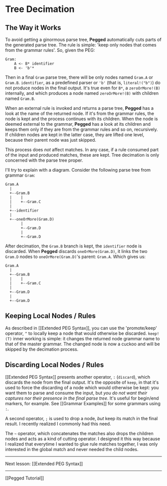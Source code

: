 Tree Decimation
===============

The Way it Works
----------------

To avoid getting a ginormous parse tree, **Pegged** automatically cuts parts of the generated parse tree. The rule is simple: 'keep only nodes that comes from the grammar rules'. So, given the PEG:

```
Gram:
    A <- B* identifier
    B <- 'b'*
```

Then in a final `Gram` parse tree, there will be only nodes named `Gram.A` or `Gram.B`. `identifier`, as a predefined parser or `'b'` (that is, `literal!("b")`) do not produce nodes in the final output. It's true even for `B*`, a `zeroOrMore!(B)` internally, and which produces a node named `zeroOrMore!(B)` with children named `Gram.B`.

When an external rule is invoked and returns a parse tree, **Pegged** has a look at the name of the returned node. If it's from the grammar rules, the node is kept and the process continues with its children. When the node is deemed external to the grammar, **Pegged** has a look at its children and keeps them only if they are from the grammar rules and so on, recursively. If children nodes are kept in the latter case, they are lifted one level, because their parent node was just skipped.

This process does *not* affect matches. In any case, if a rule consumed part of the input and produced matches, these are kept. Tree decimation is only concerned with the parse tree proper.

I'll try to explain with a diagram. Consider the following parse tree from grammar `Gram`:

```
Gram.A
  |
  +--Gram.B
  |    |
  |    +--Gram.C
  |
  +--identifier
  |
  +--oneOrMore(Gram.D)
       |
       +--Gram.D
       |
       +--Gram.D
```

After decimation, the `Gram.B` branch is kept, the `identifier` node is discarded. When **Pegged** discards `oneOrMore(Gram.D)`, it links the two `Gram.D` nodes to `oneOrMore(Gram.D)`'s parent: `Gram.A`. Which gives us:

```
Gram.A
  |
  +--Gram.B
  |    |
  |    +--Gram.C
  |
  +--Gram.D
  |
  +--Gram.D
```

Keeping Local Nodes / Rules
---------------------------

As described in [[Extended PEG Syntax]], you can use the 'promote/keep' operator, `^` to locally keep a node that would otherwise be discarded. `keep!(T)` inner working is simple: it changes the returned node grammar name to that of the master grammar. The changed node is now a cuckoo and will be skipped by the decimation process.

Discarding Local Nodes / Rules
------------------------------

[[Extended PEG Syntax]] presents another operator, `:` (`discard`), which discards the node from the final output. It's the opposite of `keep`, in that it's used to force the discarding of a node which would otherwise be kept: you want them to parse and consume the input, but *you do not want their captures nor their presence in the final parse tree*. It's useful for begin/end markers, for example. See [[Grammar Examples]] for some grammars using `:`.

A second operator, `;` is used to drop a node, *but* keep its match in the final result. I recently realized I commonly had this need.

The `~` operator, which concatenates the matches also drops the children nodes and acts as a kind of cutting operator. I designed it this way because I realized that everytime I wanted to glue rule matches together, I was only interested in the global match and never needed the child nodes.

* * * *

Next lesson: [[Extended PEG Syntax]]

* * * *

[[Pegged Tutorial]]
